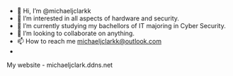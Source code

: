 - 👋 Hi, I’m @michaeljclarkk
- 👀 I’m interested in all aspects of hardware and security.
- 🌱 I’m currently studying my bachellors of IT majoring in Cyber Security.
- 💞️ I’m looking to collaborate on anything.
- 📫 How to reach me michaeljclarkk@outlook.com
- 
My website - michaeljclark.ddns.net

